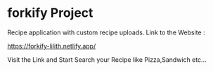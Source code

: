# forkify Project

Recipe application with custom recipe uploads.
Link to the Website :

https://forkify-lilith.netlify.app/

Visit the Link and Start Search your Recipe like Pizza,Sandwich etc...
